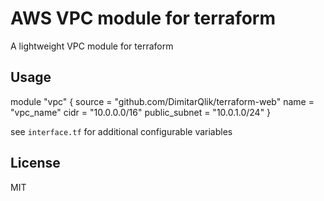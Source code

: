 # AWS VPC module for terraform

A lightweight VPC module for terraform

## Usage

module "vpc" {
   source = "github.com/DimitarQlik/terraform-web"
   name = "vpc_name"
   cidr = "10.0.0.0/16"
   public_subnet = "10.0.1.0/24"
}

see `interface.tf` for additional configurable variables

## License

MIT 

